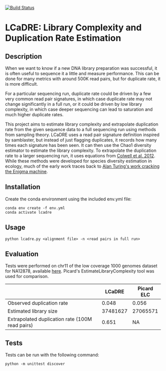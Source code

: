 [![Build Status](https://travis-ci.com/bnelsj/lcadre.svg?branch=main)](https://travis-ci.com/bnelsj/lcadre)

# LCaDRE: Library Complexity and Duplication Rate Estimation

## Description

When we want to know if a new DNA library preparation was successful, it is often useful to sequence it a little and measure performance. This can be done for many metrics with around 500K read pairs, but for duplicate rate, it is more difficult.

For a particular sequencing run, duplicate rate could be driven by a few very common read pair signatures, in which case duplicate rate may not change significantly in a full run, or it could be driven by low library complexity, in which case deeper sequencing can lead to saturation and much higher duplicate rates.

This project aims to estimate library complexity and extrapolate duplication rate from the given sequence data to a full sequencing run using methods from sampling theory. LCaDRE uses a read pair signature definition inspired by samblaster, but instead of just flagging duplicates, it records how many times each signature has been seen. It can then use the Chao1 diversity estimator to estimate the library complexity. To extrapolate the duplication rate to a larger sequencing run, it uses equations from [Colwell et al. 2012](https://doi.org/10.1093/jpe/rtr044). While these methods were developed for species diversity estimation in ecology, much of the early work traces back to [Alan Turing's work cracking the Enigma machine](https://en.wikipedia.org/wiki/Good%E2%80%93Turing_frequency_estimation).

## Installation

Create the conda environment using the included env.yml file:

```
conda env create -f env.yml
conda activate lcadre
```

## Usage

```
python lcadre.py <alignment file> -n <read pairs in full run>
```

## Evaluation

Tests were performed on chr11 of the low coverage 1000 genomes dataset for NA12878, available [here](ftp://ftp.1000genomes.ebi.ac.uk/vol1/ftp/phase3/data/NA12878/alignment/NA12878.chrom11.ILLUMINA.bwa.CEU.low_coverage.20121211.bam). Picard's EstimateLibraryComplexity tool was used for comparison.

| | LCaDRE | Picard ELC |
| --- | --- | --- |
| Observed duplication rate | 0.048 | 0.056 |
| Estimated library size | 37481627 | 27065571 |
| Extrapolated duplication rate (100M read pairs) | 0.651 | NA |

## Tests

Tests can be run with the following command:
```
python -m unittest discover
```

